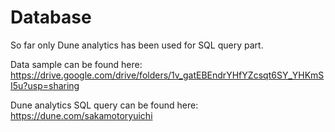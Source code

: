 # Database
So far only Dune analytics has been used for SQL query part.

Data sample can be found here: 
https://drive.google.com/drive/folders/1v_gatEBEndrYHfYZcsqt6SY_YHKmSI5u?usp=sharing

Dune analytics SQL query can be found here:
https://dune.com/sakamotoryuichi
